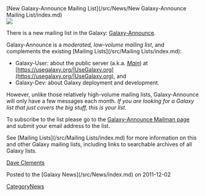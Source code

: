<div class='newsItemHeader'>[New Galaxy-Announce Mailing List](/src/News/New Galaxy-Announce Mailing List/index.md)</div>
<div class='right'>
<a href='http://lists.bx.psu.edu/listinfo/galaxy-announce'><img src="/src/Images/Logos/MailmanLogoSmall.png" /></a>
</div>

There is a new mailing list in the Galaxy: [Galaxy-Announce](http://lists.bx.psu.edu/listinfo/galaxy-announce).  

Galaxy-Announce is a *moderated, low-volume mailing list*, and complements the existing [Mailing Lists](/src/Mailing Lists/index.md): 
* Galaxy-User: about the public server (a.k.a. *[Main](/src/Main/index.md)*) at [https://usegalaxy.org/|UseGalaxy.org](https://usegalaxy.org/|UseGalaxy.org), and 
* Galaxy-Dev: about Galaxy deployment and development.  

However, unlike those relatively high-volume mailing lists, Galaxy-Announce will only have a few messages each month.  *If you are looking for a Galaxy list that just covers the big stuff, this is your list.*

To subscribe to the list please go to the [Galaxy-Announce Mailman page](http://lists.bx.psu.edu/listinfo/galaxy-announce) and submit your email address to the list.

See [Mailing Lists](/src/Mailing Lists/index.md) for more information on this and other Galaxy mailing lists, including links to searchable archives of all Galaxy lists.

[Dave Clements](/src/DaveClements/index.md)
<div class='newsItemFooter'>Posted to the [Galaxy News](/src/News/index.md) on 2011-12-02</div>

[CategoryNews](/src/CategoryNews/index.md)
